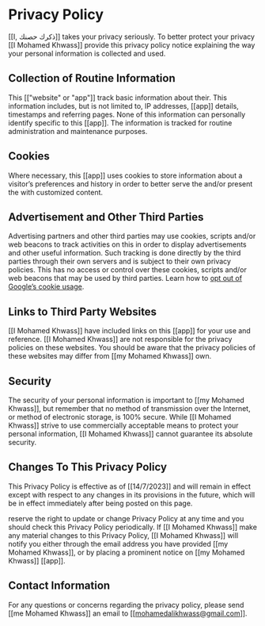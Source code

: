 # Privacy Policy

[[I, ذكرك حصنك]] takes your privacy seriously. To better protect your privacy [[I Mohamed Khwass]] provide this privacy policy notice explaining the way your personal information is collected and used.


## Collection of Routine Information

This [["website" or "app"]] track basic information about their. This information includes, but is not limited to, IP addresses, [[app]] details, timestamps and referring pages. None of this information can personally identify specific  to this [[app]]. The information is tracked for routine administration and maintenance purposes.


## Cookies

Where necessary, this [[app]] uses cookies to store information about a visitor’s preferences and history in order to better serve the  and/or present the  with customized content.


## Advertisement and Other Third Parties

Advertising partners and other third parties may use cookies, scripts and/or web beacons to track  activities on this  in order to display advertisements and other useful information. Such tracking is done directly by the third parties through their own servers and is subject to their own privacy policies. This  has no access or control over these cookies, scripts and/or web beacons that may be used by third parties. Learn how to [opt out of Google’s cookie usage](http://www.google.com/privacy_ads.html).


## Links to Third Party Websites

[[I Mohamed Khwass]] have included links on this [[app]] for your use and reference. [[I Mohamed Khwass]] are not responsible for the privacy policies on these websites. You should be aware that the privacy policies of these websites may differ from [[my Mohamed Khwass]] own.


## Security

The security of your personal information is important to [[my Mohamed Khwass]], but remember that no method of transmission over the Internet, or method of electronic storage, is 100% secure. While [[I Mohamed Khwass]] strive to use commercially acceptable means to protect your personal information, [[I Mohamed Khwass]] cannot guarantee its absolute security.


## Changes To This Privacy Policy

This Privacy Policy is effective as of [[14/7/2023]] and will remain in effect except with respect to any changes in its provisions in the future, which will be in effect immediately after being posted on this page.

 reserve the right to update or change  Privacy Policy at any time and you should check this Privacy Policy periodically. If [[I Mohamed Khwass]] make any material changes to this Privacy Policy, [[I Mohamed Khwass]] will notify you either through the email address you have provided [[my Mohamed Khwass]], or by placing a prominent notice on [[my Mohamed Khwass]] [[app]].


## Contact Information

For any questions or concerns regarding the privacy policy, please send [[me Mohamed Khwass]] an email to [[mohamedalikhwass@gmail.com]].
